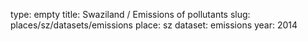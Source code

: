 type: empty
title: Swaziland / Emissions of pollutants
slug: places/sz/datasets/emissions
place: sz
dataset: emissions
year: 2014
